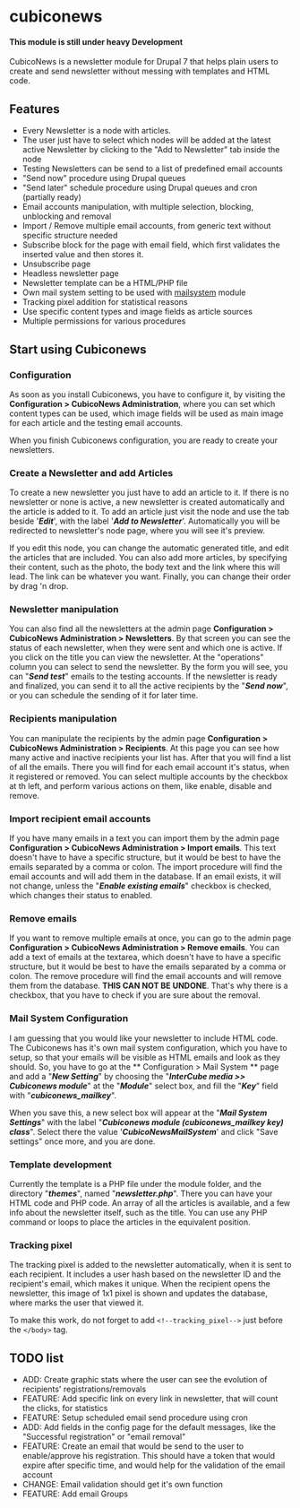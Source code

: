 # cubiconews

#### This module is still under heavy Development

CubicoNews is a newsletter module for Drupal 7 that helps plain users to create and send newsletter without messing with templates and HTML code.


## Features
* Every Newsletter is a node with articles.
* The user just have to select which nodes will be added at the latest active Newsletter by clicking to the "Add to Newsletter" tab inside the node
* Testing Newsletters can be send to a list of predefined email accounts
* "Send now" procedure using Drupal queues
* "Send later" schedule procedure using Drupal queues and cron (partially ready)
* Email accounts manipulation, with multiple selection, blocking, unblocking and removal
* Import / Remove multiple email accounts, from generic text without specific structure needed
* Subscribe block for the page with email field, which first validates the inserted value and then stores it.
* Unsubscribe page
* Headless newsletter page
* Newsletter template can be a HTML/PHP file
* Own mail system setting to be used with [mailsystem](https://www.drupal.org/project/mailsystem) module
* Tracking pixel addition for statistical reasons
* Use specific content types and image fields as article sources
* Multiple permissions for various procedures


## Start using Cubiconews
### Configuration
As soon as you install Cubiconews, you have to configure it, by visiting the **Configuration > CubicoNews Administration**, where you can set which content types can be used, which image fields will be used as main image for each article and the testing email accounts.

When you finish Cubiconews configuration, you are ready to create your newsletters.

### Create a Newsletter and add Articles
To create a new newsletter you just have to add an article to it. If there is no newsletter or none is active, a new newsletter is created automatically and the article is added to it. To add an article just visit the node and use the tab beside '**_Edit_**', with the label '**_Add to Newsletter_**'. Automatically you will be redirected to newsletter's node page, where you will see it's preview.

If you edit this node, you can change the automatic generated title, and edit the articles that are included. You can also add more articles, by specifying their content, such as the photo, the body text and the link where this will lead. The link can be whatever you want. Finally, you can change their order by drag 'n drop.

### Newsletter manipulation
You can also find all the newsletters at the admin page **Configuration > CubicoNews Administration > Newsletters**. By that screen you can see the status of each newsletter, when they were sent and which one is active. If you click on the title you can view the newsletter. At the "operations" column you can select to send the newsletter. By the form you will see, you can "**_Send test_**" emails to the testing accounts. If the newsletter is ready and finalized, you can send it to all the active recipients by the "**_Send now_**", or you can schedule the sending of it for later time.

### Recipients manipulation
You can manipulate the recipients by the admin page **Configuration > CubicoNews Administration > Recipients**. At this page you can see how many active and inactive recipients your list has. After that you will find a list of all the emails. There you will find for each email account it's status, when it registered or removed. You can select multiple accounts by the checkbox at th left, and perform various actions on them, like enable, disable and remove.

### Import recipient email accounts
If you have many emails in a text you can import them by the admin page **Configuration > CubicoNews Administration > Import emails**. This text doesn't have to have a specific structure, but it would be best to have the emails separated by a comma or colon. The import procedure will find the email accounts and will add them in the database. If an email exists, it will not change, unless the "**_Enable existing emails_**" checkbox is checked, which changes their status to enabled.

### Remove emails
If you want to remove multiple emails at once, you can go to the admin page **Configuration > CubicoNews Administration > Remove emails**. You can add a text of emails at the textarea, which doesn't have to have a specific structure, but it would be best to have the emails separated by a comma or colon. The remove procedure will find the email accounts and will remove them from the database. **THIS CAN NOT BE UNDONE**. That's why there is a checkbox, that you have to check if you are sure about the removal.

### Mail System Configuration
I am guessing that you would like your newsletter to include HTML code. The Cubiconews has it's own mail system configuration, which you have to setup, so that your emails will be visible as HTML emails and look as they should. So, you have to go at the ** Configuration > Mail System ** page and add a "**_New Setting_**" by choosing the "**_InterCube media >> Cubiconews module_**" at the "**_Module_**" select box, and fill the "**_Key_**" field with "**_cubiconews_mailkey_**".

When you save this, a new select box will appear at the "**_Mail System Settings_**" with the label "**_Cubiconews module (cubiconews_mailkey key) class_**". Select there the value '**_CubicoNewsMailSystem_**' and click "Save settings" once more, and you are done.

### Template development
Currently the template is a PHP file under the module folder, and the directory "**_themes_**", named "**_newsletter.php_**". There you can have your HTML code and PHP code. An array of all the articles is available, and a few info about the newsletter itself, such as the title. You can use any PHP command or loops to place the articles in the equivalent position.

### Tracking pixel
The tracking pixel is added to the newsletter automatically, when it is sent to each recipient. It includes a user hash based on the newsletter ID and the recipient's email, which makes it unique. When the recipient opens the newsletter, this image of 1x1 pixel is shown and updates the database, where marks the user that viewed it.

To make this work, do not forget to add `<!--tracking_pixel-->` just before the `</body>` tag.


## TODO list
* ADD: Create graphic stats where the user can see the evolution of recipients' registrations/removals
* FEATURE: Add specific link on every link in newsletter, that will count the clicks, for statistics
* FEATURE: Setup scheduled email send procedure using cron
* ADD: Add fields in the config page for the default messages, like the "Successful registration" or "email removal"
* FEATURE: Create an email that would be send to the user to enable/approve his registration. This should have a token that would expire after specific time, and would help for the validation of the email account
* CHANGE: Email validation should get it's own function
* FEATURE: Add email Groups
